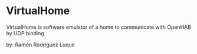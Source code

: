 VirtualHome
===========

VirtualHome is software emulator of a home to communicate with OpenHAB by UDP binding

by: Ramón Rodríguez Luque
